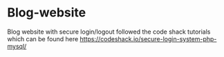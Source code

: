 # Blog-website
Blog website with secure login/logout followed the code shack tutorials which can be found here https://codeshack.io/secure-login-system-php-mysql/
